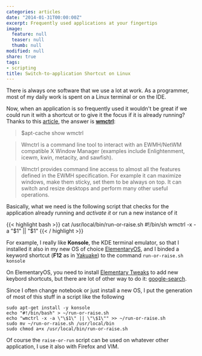 ```yaml
---
categories: articles
date: "2014-01-31T00:00:00Z"
excerpt: Frequently used applications at your fingertips
image:
  feature: null
  teaser: null
  thumb: null
modified: null
share: true
tags:
- scripting
title: Switch-to-application Shortcut on Linux
---
```


There is always one software that we use a lot at work. As a programmer, most of my daily work is spent on a Linux terminal or on the IDE.

Now, when an application is so frequently used it wouldn't be great if we could run it with a shortcut or to give it the focus if it is already running? Thanks to this [article](http://vickychijwani.github.io/2012/04/15/blazing-fast-application-switching-in-linux/), the answer is **[wmctrl](http://linux.die.net/man/1/wmctrl)**:

> $apt-cache show wmctrl

> Wmctrl is a command line tool to interact with an EWMH/NetWM compatible X Window Manager (examples include Enlightenment, icewm, kwin, metacity, and sawfish).

> Wmctrl provides command line access to almost all the features defined in the EWMH specification. For example it can maximize windows, make them sticky, set them to be always on top. It can  switch and resize desktops and perform many other useful operations.

Basically, what we need is the following script that checks for the application already running and *activate it* or run a new instance of it

{{< highlight bash >}}
cat /usr/local/bin/run-or-raise.sh
#!/bin/sh
wmctrl -x -a "$1" || "$1"
{{< / highlight >}}

For example, I really like **Konsole**, the KDE terminal emulator, so that I installed it also in my new OS of choice [ElementaryOS](http://elementaryos.org/), and I binded a keyword shortcut (**F12** as in [Yakuake](http://yakuake.kde.org/)) to the command `run-or-raise.sh konsole`

On ElementaryOS, you need to install [Elementary Tweaks](http://www.elementaryupdate.com/2013/06/finally-elementary-tweaks.html) to add new keybord shortcuts, but there are lot of other way to do it: [google-search](https://www.google.com/search?client=ubuntu&channel=fs&q=add+custom+keyword+shortcuts+linux&ie=utf-8&oe=utf-8&gfe_rd=ctrl&ei=tTzqUpSMLqqO8QeRroCAAg&gws_rd=cr).

Since I often change notebook or just install a new OS, I put the generation of most of this stuff in a script like the following

    sudo apt-get install -y konsole
    echo "#!/bin/bash" > ~/run-or-raise.sh
    echo "wmctrl -x -a \"\$1\" || \"\$1\"" >> ~/run-or-raise.sh
    sudo mv ~/run-or-raise.sh /usr/local/bin
    sudo chmod a+x /usr/local/bin/run-or-raise.sh

Of course the `raise-or-run` script can be used on whatever other application, I use it also with Firefox and VIM.
